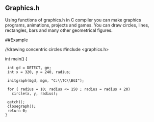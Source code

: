 Graphics.h
----------

Using functions of graphics.h in C compiler you can make graphics programs, animations, projects and games. You can
draw circles, lines, rectangles, bars and many other geometrical figures.


##Example

   //drawing concentric circles
   #include <graphics.h>

   int main() { 

     int gd = DETECT, gm;
     int x = 320, y = 240, radius;
 
     initgraph(&gd, &gm, "C:\\TC\\BGI");
 
     for ( radius = 10; radius <= 150 ; radius = radius + 20)
       circle(x, y, radius);
 
     getch();
     closegraph();
     return 0;
    }